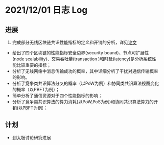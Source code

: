 # 2021/12/01 日志 Log

## 进展

1. 完成部分无线区块链共识性能指标的定义和开销的分析，详见[论文](./../../Doc/PHD_Papers/Thesis_Paper/无线区块链共识算法能耗计算.md)
* 给出了四个区块链的性能指标安全边界(security bound)、节点可扩展性(node scalability)、交易吞吐量(transaction )和时延(latency)是分析系统性能比较重要的指标；
* 分析了无线网络中消息传输成功的概率，其中详细分析了干扰对通信传输概率的影响。
* 分析了竞争类共识算法分叉的概率（以PoW为例）和协同类共识算法视图变化的概率（以PBFT为例）；
* 简单分析了通信资源对于四个性能指标的影响；
* 分析了竞争类共识算法的算力消耗(以PoW,PoS为例)和协同共识算法算力的开销(以PBFT为例)；

## 计划

* 到太极讨论研究进展